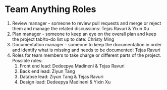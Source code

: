 # Team Anything Roles

1. Review manager - someone to review pull requests and merge or reject them and manage the related discussions: Tejas Ravuri & Yixin Xu
2. Plan manager - someone to keep an eye on the overall plan and keep the project tab/to-do list up to date: Christy Ming
3. Documentation manager - someone to keep the documentation in order and identify what is missing and needs to be documented: Tejas Ravuri
4. Roles for team members to take charge or different parts of the project. Possible roles:
    1. Front end lead: Dedeepya Madineni & Tejas Ravuri
    2. Back end lead: Ziyun Tang
    3. Databse lead: Ziyun Tang & Tejas Ravuri
    4. Design lead: Dedeepya Madineni & Yixin Xu

